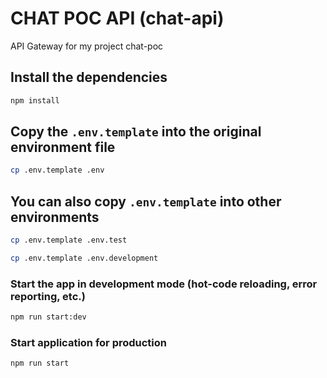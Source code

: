 # CHAT POC API (chat-api)

API Gateway for my project chat-poc

## Install the dependencies
```bash
npm install
```

## Copy the `.env.template` into the original environment file
```bash
cp .env.template .env
```

## You can also copy `.env.template` into other environments
```bash
cp .env.template .env.test
```

```bash
cp .env.template .env.development
```

### Start the app in development mode (hot-code reloading, error reporting, etc.)
```bash
npm run start:dev
```

### Start application for production
```bash
npm run start
```